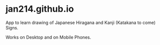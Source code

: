 # jan214.github.io

App to learn drawing of Japanese Hiragana and Kanji (Katakana to come) Signs.

Works on Desktop and on Mobile Phones.
